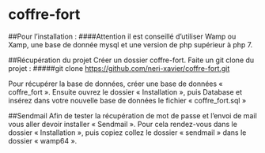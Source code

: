 # coffre-fort
##Pour l’installation :
####Attention il est conseillé d’utiliser Wamp ou Xamp, une base de donnée mysql et une version de php supérieur à php 7.

##Récupération du projet
Créer un dossier coffre-fort.
Faite un git clone du projet :
#####git clone https://github.com/neri-xavier/coffre-fort.git

Pour récupérer la base de données, créer une base de données « coffre_fort ». Ensuite ouvrez le dossier « Installation », puis Database et insérez dans votre nouvelle base de données le fichier « coffre_fort.sql »

##Sendmail
Afin de tester la récupération de mot de passe et l’envoi de mail vous aller devoir installer « Sendmail ». Pour cela rendez-vous dans le dossier « Installation », puis copiez collez le dossier « sendmail » dans le dossier « wamp64 ».
